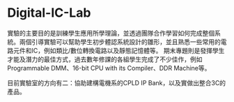 # Digital-IC-Lab
實驗的主要目的是訓練學生應用所學理論，並透過團隊合作學習如何完成整個系統。兩個引導實驗可以幫助學生初步體認系統設計的雛形，並且熟悉一些常用的電路元件和IC，例如類比/數位轉換電路以及靜態記憶體等。 期末專題則是發揮學生才能及潛力的最佳方式，過去數年修課的各組學生完成了不少佳作，例如Programmable DMM、16-bit CPU with its Compiler、DDR Machine等。 

目前實驗室的方向有二：協助建構電機系的CPLD IP Bank，以及實做出整合3C的產品。

